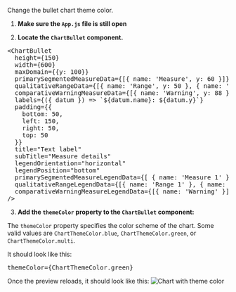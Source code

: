 Change the bullet chart theme color.

1) <strong>Make sure the `App.js` file is still open</strong>

2) <strong>Locate the `ChartBullet` component.</strong>

<pre class="file">
&lt;ChartBullet
  height={150}
  width={600}
  maxDomain={{y: 100}}
  primarySegmentedMeasureData={[{ name: &#39;Measure&#39;, y: 60 }]}
  qualitativeRangeData={[{ name: &#39;Range&#39;, y: 50 }, { name: &#39;Range&#39;, y: 75 }]}
  comparativeWarningMeasureData={[{ name: &#39;Warning&#39;, y: 88 }]}  constraingToVisibleArea
  labels={({ datum }) =&gt; `${datum.name}: ${datum.y}`}
  padding={{
    bottom: 50,
    left: 150,
    right: 50,
    top: 50
  }}
  title="Text label"
  subTitle="Measure details"
  legendOrientation=&quot;horizontal&quot;
  legendPosition=&quot;bottom&quot;
  primarySegmentedMeasureLegendData={[ { name: &#39;Measure 1&#39; }, { name: &#39;Measure 2&#39; } ]}
  qualitativeRangeLegendData={[{ name: &#39;Range 1&#39; }, { name: &#39;Range 2&#39; }]}
  comparativeWarningMeasureLegendData={[{ name: &#39;Warning&#39; }]}
/&gt;
</pre>

3) <strong>Add the `themeColor` property to the `ChartBullet` component:</strong>

The `themeColor` property specifies the color scheme of the chart. Some valid values are `ChartThemeColor.blue`, `ChartThemeColor.green`, or `ChartThemeColor.multi`.

It should look like this:

<pre class="file" data-target="clipboard">
themeColor={ChartThemeColor.green}
</pre>

Once the preview reloads, it should look like this:
<img src="bullet-chart/assets/theme.png" alt="Chart with theme color" style="box-shadow: rgba(3, 3, 3, 0)2) 0px 1)25px 2)5px 0px;" />
